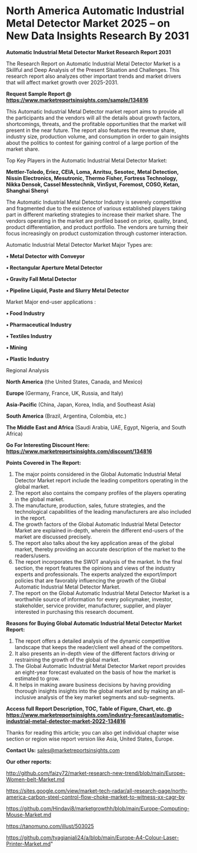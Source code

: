 # North America Automatic Industrial Metal Detector Market 2025 – on New Data Insights Research By 2031

<strong>Automatic Industrial Metal Detector Market Research Report 2031</strong>

The Research Report on Automatic Industrial Metal Detector Market is a Skillful and Deep Analysis of the Present Situation and Challenges. This research report also analyzes other important trends and market drivers that will affect market growth over 2025-2031.

<strong>Request Sample Report @ <a href=https://www.marketreportsinsights.com/sample/134816>https://www.marketreportsinsights.com/sample/134816</a></strong>

This Automatic Industrial Metal Detector market report aims to provide all the participants and the vendors will all the details about growth factors, shortcomings, threats, and the profitable opportunities that the market will present in the near future. The report also features the revenue share, industry size, production volume, and consumption in order to gain insights about the politics to contest for gaining control of a large portion of the market share.

Top Key Players in the Automatic Industrial Metal Detector Market:

<strong>Mettler-Toledo, Eriez, CEIA, Loma, Anritsu, Sesotec, Metal Detection, Nissin Electronics, Mesutronic, Thermo Fisher, Fortress Technology, Nikka Densok, Cassel Messtechnik, VinSyst, Foremost, COSO, Ketan, Shanghai Shenyi</strong>

The Automatic Industrial Metal Detector Industry is severely competitive and fragmented due to the existence of various established players taking part in different marketing strategies to increase their market share. The vendors operating in the market are profiled based on price, quality, brand, product differentiation, and product portfolio. The vendors are turning their focus increasingly on product customization through customer interaction.

Automatic Industrial Metal Detector Market Major Types are:

<strong>• Metal Detector with Conveyor

• Rectangular Aperture Metal Detector

• Gravity Fall Metal Detector

• Pipeline Liquid, Paste and Slurry Metal Detector</strong>

Market Major end-user applications :

<strong>• Food Industry

• Pharmaceutical Industry

• Textiles Industry

• Mining

• Plastic Industry</strong>

Regional Analysis

</u><strong><b>North America</b></strong> (the United States, Canada, and Mexico)

<strong><b>Europe </b></strong>(Germany, France, UK, Russia, and Italy)

<strong><b>Asia-Pacific</b></strong> (China, Japan, Korea, India, and Southeast Asia)

<strong><b>South America</b></strong> (Brazil, Argentina, Colombia, etc.)

<strong><b>The Middle East and Africa</b></strong> (Saudi Arabia, UAE, Egypt, Nigeria, and South Africa)

<strong>Go For Interesting Discount Here: <a href=https://www.marketreportsinsights.com/discount/134816>https://www.marketreportsinsights.com/discount/134816</a></strong>

<strong>Points Covered in The Report:</strong>
<ol>
  <li>The major points considered in the Global Automatic Industrial Metal Detector Market report include the leading competitors operating in the global market.</li>
  <li>The report also contains the company profiles of the players operating in the global market.</li>
  <li>The manufacture, production, sales, future strategies, and the technological capabilities of the leading manufacturers are also included in the report.</li>
  <li>The growth factors of the Global Automatic Industrial Metal Detector Market are explained in-depth, wherein the different end-users of the market are discussed precisely.</li>
  <li>The report also talks about the key application areas of the global market, thereby providing an accurate description of the market to the readers/users.</li>
  <li>The report incorporates the SWOT analysis of the market. In the final section, the report features the opinions and views of the industry experts and professionals. The experts analyzed the export/import policies that are favorably influencing the growth of the Global Automatic Industrial Metal Detector Market.</li>
  <li>The report on the Global Automatic Industrial Metal Detector Market is a worthwhile source of information for every policymaker, investor, stakeholder, service provider, manufacturer, supplier, and player interested in purchasing this research document.</li>
</ol>
<strong>Reasons for Buying Global Automatic Industrial Metal Detector Market Report:</strong>

<ol>
  <li>The report offers a detailed analysis of the dynamic competitive landscape that keeps the reader/client well ahead of the competitors.</li>
  <li>It also presents an in-depth view of the different factors driving or restraining the growth of the global market.</li>
  <li>The Global Automatic Industrial Metal Detector Market report provides an eight-year forecast evaluated on the basis of how the market is estimated to grow.</li>
  <li>It helps in making aware business decisions by having providing thorough insights insights into the global market and by making an all-inclusive analysis of the key market segments and sub-segments.</li>
</ol>
<strong>Access full Report Description, TOC, Table of Figure, Chart, etc. @ <a href=https://www.marketreportsinsights.com/industry-forecast/automatic-industrial-metal-detector-market-2022-134816>https://www.marketreportsinsights.com/industry-forecast/automatic-industrial-metal-detector-market-2022-134816</a></strong>


Thanks for reading this article; you can also get individual chapter wise section or region wise report version like Asia, United States, Europe.

<strong>Contact Us:</strong>
sales@marketreportsinsights.com

<strong>Our other reports:</strong>

<a href=http://github.com/faizy72/market-research-new-trend/blob/main/Europe-Women-belt-Market.md>http://github.com/faizy72/market-research-new-trend/blob/main/Europe-Women-belt-Market.md</a>

<a href=https://sites.google.com/view/market-tech-radar/all-research-page/north-america-carbon-steel-control-flow-choke-market-to-witness-xx-cagr-by>https://sites.google.com/view/market-tech-radar/all-research-page/north-america-carbon-steel-control-flow-choke-market-to-witness-xx-cagr-by</a>

<a href=https://github.com/Hindavi8/marketgrowthh/blob/main/Europe-Computing-Mouse-Market.md>https://github.com/Hindavi8/marketgrowthh/blob/main/Europe-Computing-Mouse-Market.md</a>

<a href=https://tanomuno.com/illust/503025>https://tanomuno.com/illust/503025</a>

<a href=https://github.com/tyagianjali24/a/blob/main/Europe-A4-Colour-Laser-Printer-Market.md>https://github.com/tyagianjali24/a/blob/main/Europe-A4-Colour-Laser-Printer-Market.md</a>"
